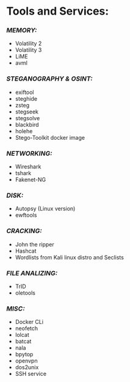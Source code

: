 # **Tools and Services:**

### ***MEMORY:***
- Volatility 2
- Volatility 3
- LiME
- avml

### ***STEGANOGRAPHY & OSINT:***
- exiftool
- steghide
- zsteg
- stegseek
- stegsolve
- blackbird
- holehe
- Stego-Toolkit docker image

### ***NETWORKING:***
- Wireshark
- tshark
- Fakenet-NG

### ***DISK:***
- Autopsy (Linux version)
- ewftools

### ***CRACKING:***
- John the ripper
- Hashcat
- Wordlists from Kali linux distro and Seclists

### ***FILE ANALIZING:***
- TrID
- oletools

### ***MISC:***
- Docker CLi
- neofetch
- lolcat
- batcat
- nala
- bpytop
- openvpn
- dos2unix
- SSH service




